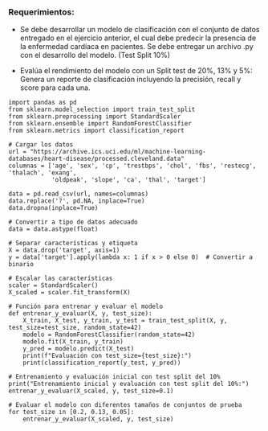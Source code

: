 ### Requerimientos:

- Se debe desarrollar un modelo de clasificación con el conjunto de datos entregado en el ejercicio anterior, el cual debe predecir la presencia de la enfermedad cardíaca en pacientes. Se debe entregar un archivo .py con el desarrollo del modelo. (Test Split 10%)

- Evalúa el rendimiento del modelo con un Split test de 20%, 13% y 5%: Genera un reporte de clasificación incluyendo la precisión, recall y score para cada una.

```
import pandas as pd
from sklearn.model_selection import train_test_split
from sklearn.preprocessing import StandardScaler
from sklearn.ensemble import RandomForestClassifier
from sklearn.metrics import classification_report

# Cargar los datos
url = "https://archive.ics.uci.edu/ml/machine-learning-databases/heart-disease/processed.cleveland.data"
columnas = ['age', 'sex', 'cp', 'trestbps', 'chol', 'fbs', 'restecg', 'thalach', 'exang', 
            'oldpeak', 'slope', 'ca', 'thal', 'target']

data = pd.read_csv(url, names=columnas)
data.replace('?', pd.NA, inplace=True)
data.dropna(inplace=True)

# Convertir a tipo de datos adecuado
data = data.astype(float)

# Separar características y etiqueta
X = data.drop('target', axis=1)
y = data['target'].apply(lambda x: 1 if x > 0 else 0)  # Convertir a binario

# Escalar las características
scaler = StandardScaler()
X_scaled = scaler.fit_transform(X)

# Función para entrenar y evaluar el modelo
def entrenar_y_evaluar(X, y, test_size):
    X_train, X_test, y_train, y_test = train_test_split(X, y, test_size=test_size, random_state=42)
    modelo = RandomForestClassifier(random_state=42)
    modelo.fit(X_train, y_train)
    y_pred = modelo.predict(X_test)
    print(f"Evaluación con test_size={test_size}:")
    print(classification_report(y_test, y_pred))

# Entrenamiento y evaluación inicial con test split del 10%
print("Entrenamiento inicial y evaluación con test split del 10%:")
entrenar_y_evaluar(X_scaled, y, test_size=0.1)

# Evaluar el modelo con diferentes tamaños de conjuntos de prueba
for test_size in [0.2, 0.13, 0.05]:
    entrenar_y_evaluar(X_scaled, y, test_size)
```

